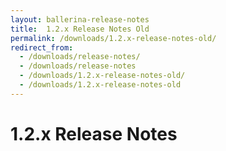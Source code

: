 ```yaml
---
layout: ballerina-release-notes
title:  1.2.x Release Notes Old
permalink: /downloads/1.2.x-release-notes-old/
redirect_from:
  - /downloads/release-notes/
  - /downloads/release-notes
  - /downloads/1.2.x-release-notes-old/
  - /downloads/1.2.x-release-notes-old
---
```

<script src="{{ "/js/release_notes/all_release_notes.js" | prepend: site.baseurl }}"></script>

<h1 id="stable-release-notes">1.2.x Release Notes</h1>
<style>
li.cVersionItem  {display: none !important;  }
</style>
